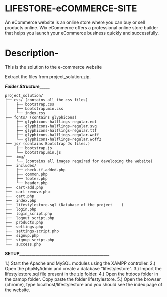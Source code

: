 # LIFESTORE-eCOMMERCE-SITE
An eCommerce website is an online store where you can buy or sell products online. Wix eCommerce offers a professional online store builder that helps you launch your eCommerce business quickly and successfully.
# Description-
This is the solution to the e-commerce website 

Extract the files from project_solution.zip.

_____________________________________________Folder Structure__________________________________________________
	
	
	project_solution/
	├── css/ (contains all the css files)
	│    ├── bootstrap.css
	│    ├── bootstrap.min.css
	│    └── index.css
	├── fonts/ (contains glyphicons)
	│    ├── glyphicons-halflings-regular.eot
	│    ├── glyphicons-halflings-regular.svg
	│    ├── glyphicons-halflings-regular.ttf
	│    ├── glyphicons-halflings-regular.woff
	│    └── glyphicons-halflings-regular.woff2
	├── js/ (contains Bootstrap Js files.)
	│    ├── bootstrap.js
	│    └── bootstrap.min.js
	├──  img/
	│    └── (contains all images required for developing the website)
	├──  includes/	 
	│    ├── check-if-added.php
	│    ├── common.php
	│    ├── footer.php
	│    └── header.php
	├──  cart-add.php
	├──  cart-remove.php
	├──  cart.php 
	├──  index.php
	├──  lifestylestore.sql (Database of the project	)
	├──  login.php
	├──  login_script.php
	├──  logout_script.php
	├──  products.php
	├──  settings.php
	├──  settings-script.php
	├──  signup.php
	├──  signup_script.php
	└──  success.php

____________________________________________SETUP_________________________________________________________________________________________


1.) Start the Apache and MySQL modules using the XAMPP controller.
2.) Open the phpMyAdmin and create a database "lifestylestore". 
3.) Import the lifestylestore.sql file present in the zip folder.
4.) Open the htdocs folder in the xampp folder. Copy paste the folder lifestylestore.
5.) Open the browser (chrome), type localhost/lifestylestore and you should see the index page of the website.
